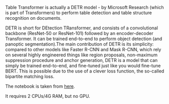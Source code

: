 Table Transformer is actually a DETR model - by Microsoft Research (which is part of Transformers) to perform table detection and table structure recognition on documents.

DETR is short for DEtection TRansformer, and consists of a convolutional backbone (ResNet-50 or ResNet-101) followed by an encoder-decoder Transformer. It can be trained end-to-end to perform object detection (and panoptic segmentation).The main contribution of DETR is its simplicity: compared to other models like Faster R-CNN and Mask R-CNN, which rely on several highly engineered things like region proposals, non-maximum suppression procedure and anchor generation, DETR is a model that can simply be trained end-to-end, and fine-tuned just like you would fine-tune BERT. This is possible due to the use of a clever loss function, the so-called bipartite matching loss.

The notebook is taken from [here](https://github.com/NielsRogge/Transformers-Tutorials/blob/master/Table%20Transformer/Using_Table_Transformer_for_table_detection_and_table_structure_recognition.ipynb).

It requires 2 CPUs/4G RAM, but no GPU.
